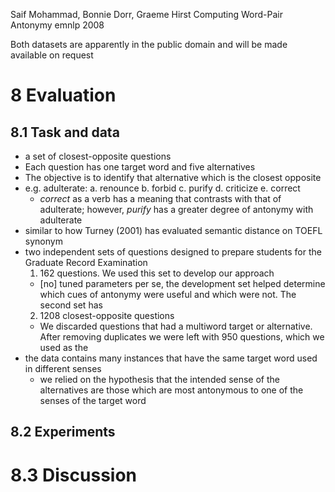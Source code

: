 Saif Mohammad, Bonnie Dorr, Graeme Hirst
Computing Word-Pair Antonymy
emnlp 2008

Both datasets are apparently in the public domain and
will be made available on request

# 8 Evaluation

## 8.1 Task and data

* a set of closest-opposite questions
* Each question has one target word and five alternatives
* The objective is to identify that alternative which is the closest opposite
* e.g. adulterate: a. renounce b. forbid c. purify d. criticize e. correct
  * _correct_ as a verb has a meaning that contrasts with that of adulterate;
    however, _purify_ has a greater degree of antonymy with adulterate
* similar to how Turney (2001) has evaluated semantic distance on TOEFL synonym
* two independent sets of questions designed to prepare students for the
  Graduate Record Examination
  1. 162 questions. We used this set to develop our approach
    * [no] tuned parameters per se, the development set helped determine which
      cues of antonymy were useful and which were not. The second set has
  2. 1208 closest-opposite questions
    * We discarded questions that had a multiword target or alternative. After
      removing duplicates we were left with 950 questions, which we used as the
* the data contains many instances that have the same target word used in
  different senses
  * we relied on the hypothesis that the intended sense of the alternatives are
    those which are most antonymous to one of the senses of the target word

## 8.2 Experiments

# 8.3 Discussion
